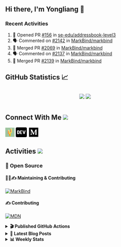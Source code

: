 ## Hi there, I'm Yongliang 👋

### Recent Activities

<!--START_SECTION:activity-->
1. 💪 Opened PR [#156](https://github.com/se-edu/addressbook-level3/pull/156) in [se-edu/addressbook-level3](https://github.com/se-edu/addressbook-level3)
2. 🗣 Commented on [#2142](https://github.com/MarkBind/markbind/issues/2142) in [MarkBind/markbind](https://github.com/MarkBind/markbind)
3. 🎉 Merged PR [#2069](https://github.com/MarkBind/markbind/pull/2069) in [MarkBind/markbind](https://github.com/MarkBind/markbind)
4. 🗣 Commented on [#2137](https://github.com/MarkBind/markbind/issues/2137) in [MarkBind/markbind](https://github.com/MarkBind/markbind)
5. 🎉 Merged PR [#2139](https://github.com/MarkBind/markbind/pull/2139) in [MarkBind/markbind](https://github.com/MarkBind/markbind)
<!--END_SECTION:activity-->

## GitHub Statistics :chart_with_upwards_trend:
<div align="center">
<div style="display: flex; align-items: center; justify-content: center;">

[![](https://github-readme-stats-tlylt.vercel.app/api?username=tlylt&show_icons=true&theme=tokyonight&hide_border=true&locale=en)](https://github.com/tlylt)
[![](https://github-readme-streak-stats.herokuapp.com/?user=tlylt&theme=tokyonight&hide_border=true)](https://github.com/tlylt)
</div>
</div>

## Connect With Me <img src="https://media.giphy.com/media/2wh5K5yE3ulp3xgYcG/giphy-downsized.gif" width="30">

<a href="https://www.yongliangliu.com/" target="_blank"><img align="center" src="static/site-icon.png" alt="yongliangliu.com" height="29" width="29" /></a>
<a href="https://dev.to/tlylt" target="_blank"><img align="center" src="static/dev-badge.svg" alt="dev.to/tlylt" height="35" width="35" /></a>
<a href="https://tlylt.medium.com" target="_blank"><img align="center" src="static/medium.png" alt="tlylt.medium.com" height="35" width="35" /></a>

## Activities <img src="https://media.giphy.com/media/WUlplcMpOCEmTGBtBW/giphy.gif" width="30">

### 🔭 Open Source

#### 👷‍♂️✍️ Maintaining & Contributing
[![MarkBind](https://github-readme-stats-tlylt.vercel.app/api/pin/?username=markbind&repo=markbind)](https://github.com/MarkBind/markbind)

#### ✍️ Contributing
[![MDN](https://github-readme-stats-tlylt.vercel.app/api/pin/?username=mdn&repo=content)](https://github.com/mdn/content)

<details>
<summary> <b>🎬 Published GitHub Actions </b> </summary>

[![install-graphviz](https://github-readme-stats-tlylt.vercel.app/api/pin/?username=tlylt&repo=install-graphviz)](https://github.com/tlylt/install-graphviz)

[![reposense-action](https://github-readme-stats-tlylt.vercel.app/api/pin/?username=tlylt&repo=reposense-action)](https://github.com/tlylt/reposense-action)

[![markbin-action](https://github-readme-stats-tlylt.vercel.app/api/pin/?username=markbind&repo=markbind-action)](https://github.com/MarkBind/markbind-action)

</details>

<details>
<summary> <b>📕 Latest Blog Posts</b> </summary>

<!-- BLOG-POST-LIST:START -->
- [Creating a regex-based Markdown parser in TypeScript](https://www.yongliangliu.com/blog/rmark/)
- [Create VSCode Snippets for Markdown Blog Workflows](https://www.yongliangliu.com/blog/vscode-snippets/)
- [Brag Doc 2023](https://www.yongliangliu.com/blog/brag-doc-2023/)
- [My Journey into Open Source](https://www.yongliangliu.com/blog/my-journey-into-open-source/)
- [Resources for Orbital CP2106 Independent Software Development Project](https://www.yongliangliu.com/blog/orbital-prep/)
<!-- BLOG-POST-LIST:END -->

</details>

<details>
<summary> <b>📊 Weekly Stats</b> </summary>

<!--START_SECTION:waka-->
![Code Time](http://img.shields.io/badge/Code%20Time-789%20hrs%2011%20mins-blue)

**🐱 My GitHub Data** 

> 🏆 471 Contributions in the Year 2023
 > 
> 📦 432.4 kB Used in GitHub's Storage 
 > 
> 🚫 Not Opted to Hire
 > 
> 📜 157 Public Repositories 
 > 
> 🔑 27 Private Repositories  
 > 
**I'm an Early 🐤** 

```text
🌞 Morning      222 commits       ███████░░░░░░░░░░░░░░░░░░   31.18 % 
🌆 Daytime      172 commits       ██████░░░░░░░░░░░░░░░░░░░   24.16 % 
🌃 Evening      269 commits       █████████░░░░░░░░░░░░░░░░   37.78 % 
🌙 Night         49 commits       █░░░░░░░░░░░░░░░░░░░░░░░░   06.88 % 

```
📅 **I'm Most Productive on Friday** 

```text
Monday         109 commits       ███░░░░░░░░░░░░░░░░░░░░░░   15.31 % 
Tuesday         90 commits       ███░░░░░░░░░░░░░░░░░░░░░░   12.64 % 
Wednesday      128 commits       ████░░░░░░░░░░░░░░░░░░░░░   17.98 % 
Thursday        91 commits       ███░░░░░░░░░░░░░░░░░░░░░░   12.78 % 
Friday         161 commits       █████░░░░░░░░░░░░░░░░░░░░   22.61 % 
Saturday        72 commits       ██░░░░░░░░░░░░░░░░░░░░░░░   10.11 % 
Sunday          61 commits       ██░░░░░░░░░░░░░░░░░░░░░░░   08.57 % 

```


📊 **This Week I Spent My Time On** 

```text
⌚︎ Time Zone: Asia/Singapore

💬 Programming Languages: 
Markdown                 9 hrs 46 mins       ███████████████████░░░░░░   76.13 % 
Java                     48 mins             █░░░░░░░░░░░░░░░░░░░░░░░░   06.31 % 
JavaScript               43 mins             █░░░░░░░░░░░░░░░░░░░░░░░░   05.58 % 
Git Config               26 mins             ░░░░░░░░░░░░░░░░░░░░░░░░░   03.44 % 
JSON                     17 mins             ░░░░░░░░░░░░░░░░░░░░░░░░░   02.32 % 

```


 Last Updated on 11/02/2023 00:34:04 UTC
<!--END_SECTION:waka-->

</details>
